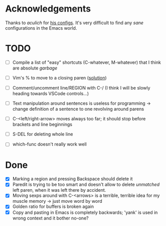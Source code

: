 # Acknowledgements
Thanks to _aculich_ for [his configs](https://github.com/aculich/.emacs.d).
It's very difficult to find any _sane_ configurations in the Emacs world.

# TODO
- [ ] Compile a list of "easy" shortcuts (C-whatever, M-whatever) that I think are absolute *garbage*
- [ ] Vim's % to move to a closing paren ([solution](https://www.emacswiki.org/emacs/NavigatingParentheses))
- [ ] Comment/uncomment line/REGION with C-/ (I think I will be slowly heading towards VSCode controls...)
- [ ] Text manipulation around sentences is useless for programming -> change definition of a sentence to one revolving around parens
- [ ] C-\<left/right-arrow\> moves always too far; it should stop before brackets and line beginnings  
- [ ] S-DEL for deleting whole line
- [ ] which-func doesn't really work well


# Done
- [x] Marking a region and pressing Backspace should delete it
- [x] Paredit is trying to be too smart and doesn't allow to delete _unmatched_ left paren, when it was left there by accident.  
- [x] Moving sexps around with C-\<arrows\> is a terrible, terrible idea for my muscle memory -> just move word by word
- [x] Golden ratio for buffers is broken again
- [x] Copy and pasting in Emacs is completely backwards; 'yank' is used in wrong context and it bother no-one?
